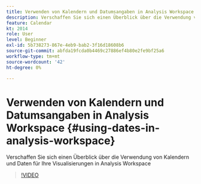 ```yaml
---
title: Verwenden von Kalendern und Datumsangaben in Analysis Workspace
description: Verschaffen Sie sich einen Überblick über die Verwendung von Kalendern und Daten für Ihre Visualisierungen in Analysis Workspace
feature: Calendar
kt: 2014
role: User
level: Beginner
exl-id: 5b738273-867e-4eb9-bab2-3f16d18608b6
source-git-commit: abfda19fcda0b4469c27886ef4b80e2fe9bf25a6
workflow-type: tm+mt
source-wordcount: '42'
ht-degree: 0%

---
```


# Verwenden von Kalendern und Datumsangaben in Analysis Workspace {#using-dates-in-analysis-workspace}

Verschaffen Sie sich einen Überblick über die Verwendung von Kalendern und Daten für Ihre Visualisierungen in Analysis Workspace

>[!VIDEO](https://video.tv.adobe.com/v/327347/?quality=12&learn=on&captions=ger)
